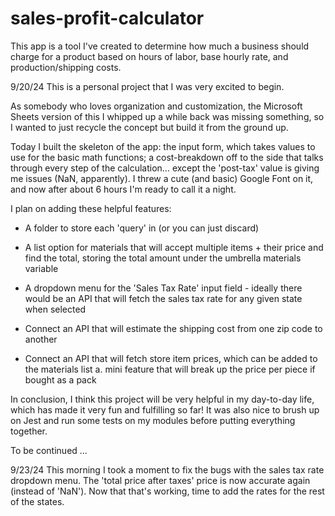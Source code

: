 # sales-profit-calculator
This app is a tool I've created to determine how much a business should charge for a product based on hours of labor, base hourly rate, and production/shipping costs.

9/20/24
This is a personal project that I was very excited to begin. 

As somebody who loves organization and customization, the Microsoft Sheets version of this I whipped up a while back was missing something, so I wanted to just recycle the concept but build it from the ground up.

Today I built the skeleton of the app: the input form, which takes values to use for the basic math functions; a cost-breakdown off to the side that talks through every step of the calculation... except the 'post-tax' value is giving me issues (NaN, apparently). I threw a cute (and basic) Google Font on it, and now after about 6 hours I'm ready to call it a night.

I plan on adding these helpful features: 

- A folder to store each 'query' in (or you can just discard)

- A list option for materials that will accept multiple items + their price and find the total, storing the total amount under the umbrella materials variable

- A dropdown menu for the 'Sales Tax Rate' input field - ideally there would be an API that will fetch the sales tax rate for any given state when selected

- Connect an API that will estimate the shipping cost from one zip code to another

- Connect an API that will fetch store item prices, which can be added to the materials list
    a. mini feature that will break up the price per piece if bought as a pack


In conclusion, I think this project will be very helpful in my day-to-day life, which has made it very fun and fulfilling so far! It was also nice to brush up on Jest and run some tests on my modules before putting everything together. 

To be continued ...

9/23/24
This morning I took a moment to fix the bugs with the sales tax rate dropdown menu. The 'total price after taxes' price is now accurate again (instead of 'NaN'). Now that that's working, time to add the rates for the rest of the states.